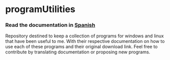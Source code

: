 # programUtilities

### Read the documentation in [Spanish](langs/README.es.md)

Repository destined to keep a collection of programs for windows and linux that have been useful to me. With their respective documentation on how to use each of these programs and their original download link.
Feel free to contribute by translating documentation or proposing new programs.
